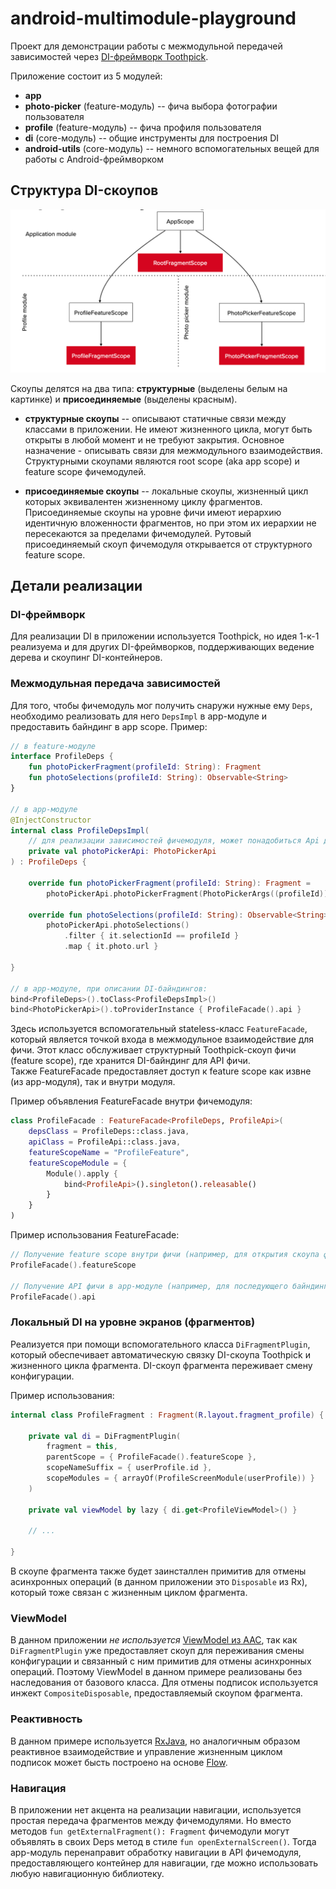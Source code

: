 # android-multimodule-playground

Проект для демонстрации работы с межмодульной передачей зависимостей через 
[DI-фреймворк Toothpick](https://github.com/stephanenicolas/toothpick). 

Приложение состоит из 5 модулей:
- **app**
- **photo-picker** (feature-модуль) -- фича выбора фотографии пользователя
- **profile** (feature-модуль) -- фича профиля пользователя
- **di** (core-модуль) -- общие инструменты для построения DI
- **android-utils** (core-модуль) -- немного вспомогательных вещей для работы с Android-фреймворком

## Структура DI-скоупов

<img src="/img/scopes.png">

Скоупы делятся на два типа: **структурные** (выделены белым на картинке) и **присоединяемые** (выделены красным). 

- **структурные скоупы** -- описывают статичные связи между классами в приложении. 
Не имеют жизненного цикла, могут быть открыты в любой момент и не требуют закрытия.
Основное назначение - описывать связи для межмодульного взаимодействия.
Структурными скоупами являются root scope (aka app scope) и feature scope фичемодулей. 

- **присоединяемые скоупы** -- локальные скоупы, жизненный цикл которых эквивалентен жизненному циклу фрагментов. 
Присоединяемые скоупы на уровне фичи имеют иерархию идентичную вложенности фрагментов, но при этом их иерархии не пересекаются 
за пределами фичемодулей. 
Рутовый присоединяемый скоуп фичемодуля открывается от структурного feature scope. 

## Детали реализации

### DI-фреймворк

Для реализации DI в приложении используется Toothpick, но идея 1-к-1 реализуема и для других DI-фреймворков, поддерживающих 
ведение дерева и скоупинг DI-контейнеров.

### Межмодульная передача зависимостей

Для того, чтобы фичемодуль мог получить снаружи нужные ему `Deps`, необходимо реализовать для него `DepsImpl` в app-модуле
и предоставить байндинг в app scope. Пример:

```kotlin
// в feature-модуле
interface ProfileDeps {
    fun photoPickerFragment(profileId: String): Fragment
    fun photoSelections(profileId: String): Observable<String>
}

// в app-модуле
@InjectConstructor
internal class ProfileDepsImpl(
    // для реализации зависимостей фичемодуля, может понадобиться Api другого фичемодуля
    private val photoPickerApi: PhotoPickerApi
) : ProfileDeps {

    override fun photoPickerFragment(profileId: String): Fragment =
        photoPickerApi.photoPickerFragment(PhotoPickerArgs((profileId)))

    override fun photoSelections(profileId: String): Observable<String> =
        photoPickerApi.photoSelections()
            .filter { it.selectionId == profileId }
            .map { it.photo.url }

}

// в app-модуле, при описании DI-байндингов:
bind<ProfileDeps>().toClass<ProfileDepsImpl>()
bind<PhotoPickerApi>().toProviderInstance { ProfileFacade().api }
```

Здесь используется вспомогательный stateless-класс `FeatureFacade`, который является точкой входа в межмодульное взаимодействие для фичи. 
Этот класс обслуживает структурный Toothpick-скоуп фичи (feature scope), где хранится DI-байндинг для API фичи.  
Также FeatureFacade предоставляет доступ к feature scope как извне (из app-модуля), так и внутри модуля.

Пример объявления FeatureFacade внутри фичемодуля: 
```kotlin
class ProfileFacade : FeatureFacade<ProfileDeps, ProfileApi>(
    depsClass = ProfileDeps::class.java,
    apiClass = ProfileApi::class.java,
    featureScopeName = "ProfileFeature",
    featureScopeModule = {
        Module().apply {
            bind<ProfileApi>().singleton().releasable()
        }
    }
)
```

Пример использования FeatureFacade:
```kotlin
// Получение feature scope внутри фичи (например, для открытия скоупа фрагмента от него):
ProfileFacade().featureScope

// Получение API фичи в app-модуле (например, для последующего байндинга API в app scope):
ProfileFacade().api
```

### Локальный DI на уровне экранов (фрагментов)

Реализуется при помощи вспомогательного класса `DiFragmentPlugin`, который обеспечивает автоматическую связку 
DI-скоупа Toothpick и жизненного цикла фрагмента. DI-скоуп фрагмента переживает смену конфигурации.

Пример использования:

```kotlin
internal class ProfileFragment : Fragment(R.layout.fragment_profile) {

    private val di = DiFragmentPlugin(
        fragment = this,
        parentScope = { ProfileFacade().featureScope },
        scopeNameSuffix = { userProfile.id },
        scopeModules = { arrayOf(ProfileScreenModule(userProfile)) }
    )

    private val viewModel by lazy { di.get<ProfileViewModel>() }
    
    // ...
    
}
```

В скоупе фрагмента также будет заинсталлен примитив для отмены асинхронных операций (в данном приложении это `Disposable`
из Rx), который тоже связан с жизненным циклом фрагмента.
 
### ViewModel

В данном приложении *не используется* [ViewModel из AAC](https://developer.android.com/topic/libraries/architecture/viewmodel), 
так как `DiFragmentPlugin` уже предоставляет скоуп для переживания смены конфигурации и связанный с ним примитив для отмены асинхронных операций. 
Поэтому ViewModel в данном примере реализованы без наследования от базового класса. 
Для отмены подписок используется инжект `CompositeDisposable`, предоставляемый скоупом фрагмента.

### Реактивность

В данном примере используется [RxJava](https://github.com/ReactiveX/RxJava), но аналогичным образом реактивное взаимодействие 
и управление жизненным циклом подписок может бысть построено на основе [Flow](https://kotlinlang.org/docs/flow.html).

### Навигация

В приложении нет акцента на реализации навигации, используется простая передача фрагментов между фичемодулями. 
Но вместо методов `fun getExternalFragment(): Fragment` фичемодули могут объявлять в своих Deps метод в стиле
`fun openExternalScreen()`. Тогда app-модуль перенаправит обработку навигации в API фичемодуля, 
предоставляющего контейнер для навигации, где можно использовать любую навигационную библиотеку.